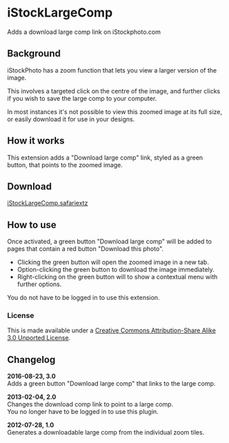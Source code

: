 # iStockLargeComp

Adds a download large comp link on iStockphoto.com

## Background

iStockPhoto has a zoom function that lets you view a larger version of the image.  

This involves a targeted click on the centre of the image, and further clicks if you wish to save the large comp to your computer.

In most instances it's not possible to view this zoomed image at its full size, or easily download it for use in your designs.  

## How it works

This extension adds a "Download large comp" link, styled as a green button, that points to the zoomed image.

## Download

[iStockLargeComp.safariextz](http://www.gingerbeardman.com/safari/iStockLargeComp.safariextz)

## How to use
Once activated, a green button "Download large comp" will be added to pages that contain a red button "Download this photo".

* Clicking the green button will open the zoomed image in a new tab.  
* Option-clicking the green button to download the image immediately.  
* Right-clicking on the green button will to show a contextual menu with further options.  

You do not have to be logged in to use this extension.

### License
This is made available under a [Creative Commons Attribution-Share Alike 3.0 Unported License](http://creativecommons.org/licenses/by-sa/3.0).

## Changelog

**2016-08-23, 3.0**  
Adds a green button "Download large comp" that links to the large comp.  

**2013-02-04, 2.0**  
Changes the download comp link to point to a large comp.  
You no longer have to be logged in to use this plugin.  

**2012-07-28, 1.0**  
Generates a downloadable large comp from the individual zoom tiles.
